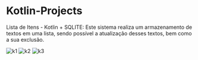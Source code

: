# Kotlin-Projects

Lista de Itens - Kotlin + SQLITE: Este sistema realiza um armazenamento de textos em uma lista, sendo possível a atualização desses textos, bem como a sua exclusão.

![k1](https://github.com/user-attachments/assets/c6a731f7-3b8f-4095-93c6-92980e1232b8) ![k2](https://github.com/user-attachments/assets/4f285e3d-2d9b-4d63-863e-8780270dbb3a) ![k3](https://github.com/user-attachments/assets/078dc73b-78a1-46e2-860e-3b6fe43120e9)

